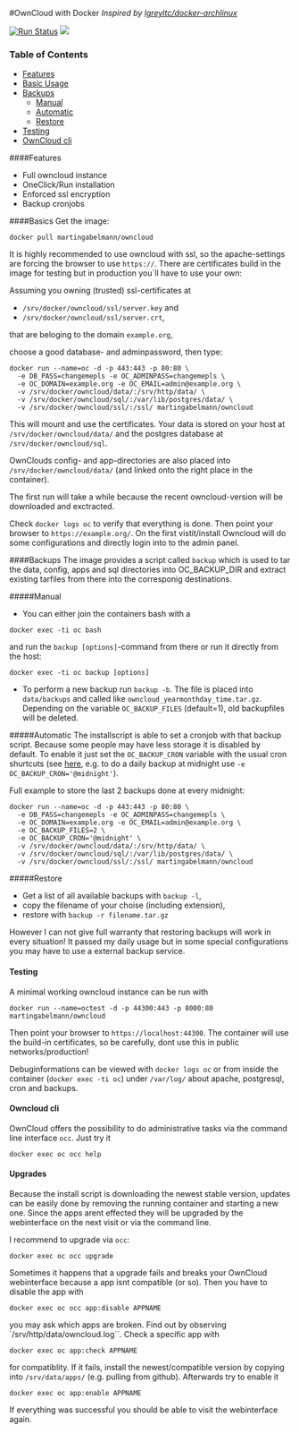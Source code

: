 #OwnCloud with Docker
_Inspired by [lgreyltc/docker-archlinux](https://github.com/greyltc/docker-archlinux)_

[![Run Status](https://api.shippable.com/projects/5787cdab3be4f4faa56ccc34/badge?branch=master)](https://app.shippable.com/projects/5787cdab3be4f4faa56ccc34)
[![](https://imagelayers.io/badge/martingabelmann/owncloud:latest.svg)](https://imagelayers.io/?images=martingabelmann/owncloud:owncloud9 'Get your own badge on imagelayers.io')

### Table of Contents
 * [Features](#features)
 * [Basic Usage](#basics)
 * [Backups](#backups)
   * [Manual](#manual)
   * [Automatic](#automatic)
   * [Restore](#restore) 
 * [Testing](#testing)
 * [OwnCloud cli](#owncloud-cli)

####Features
 - Full owncloud instance
 - OneClick/Run installation
 - Enforced ssl encryption 
 - Backup cronjobs

####Basics
Get the image:
```
docker pull martingabelmann/owncloud
```

It is highly recommended to use owncloud with ssl, so the apache-settings are forcing the browser to use ``https://``. There are certificates build in the image for testing but in production you`ll have to use your own:

Assuming you owning (trusted) ssl-certificates at 
 - ``/srv/docker/owncloud/ssl/server.key`` and 
 - ``/srv/docker/owncloud/ssl/server.crt``,
 
that are beloging to the domain  ``example.org``,

choose a good database- and adminpassword, then type:
  
```
docker run --name=oc -d -p 443:443 -p 80:80 \
  -e DB_PASS=changemepls -e OC_ADMINPASS=changemepls \
  -e OC_DOMAIN=example.org -e OC_EMAIL=admin@example.org \
  -v /srv/docker/owncloud/data/:/srv/http/data/ \
  -v /srv/docker/owncloud/sql/:/var/lib/postgres/data/ \
  -v /srv/docker/owncloud/ssl/:/ssl/ martingabelmann/owncloud
```

This will mount and use the certificates. Your data is stored on your host at ``/srv/docker/owncloud/data/`` and the postgres database at ``/srv/docker/owncloud/sql``. 

OwnClouds config- and app-directories are also placed into ``/srv/docker/owncloud/data/`` (and linked onto the right place in the container).

The first run will take a while because the recent owncloud-version will be downloaded and exctracted. 

Check ``docker logs oc`` to verify that everything is done. Then point your browser to ``https://example.org/``. On the first vistit/install Owncloud will do some configurations and directly login into to the admin panel.


####Backups
The image provides a script called ``backup`` which is used to tar the data, config, apps and sql directories into OC_BACKUP_DIR and extract existing tarfiles from there into the corresponig destinations.

#####Manual
 - You can either join the containers bash with a
 ```
 docker exec -ti oc bash
 ```
 and run the ``backup [options]``-command from there or run it directly from the host:
 ``` 
 docker exec -ti oc backup [options]
 ```
 
 - To perform a new backup run ``backup -b``. The file is placed into ``data/backups`` and called like ``owncloud_yearmonthday_time.tar.gz``. Depending on the variable ``OC_BACKUP_FILES``  (default=1), old backupfiles will be deleted.


#####Automatic
The installscript is able to set a cronjob with that backup script. Because some people may have less storage it is disabled by default. To enable it just set the ``OC_BACKUP_CRON`` variable with the usual cron shurtcuts (see [here](http://fcron.free.fr/doc/en/fcrontab.5.html#AEN2144), e.g. to do a daily backup at midnight use 
``-e OC_BACKUP_CRON='@midnight'``).
 
 
 Full example to store the last 2 backups done at every midnight:

```
docker run --name=oc -d -p 443:443 -p 80:80 \
  -e DB_PASS=changemepls -e OC_ADMINPASS=changemepls \
  -e OC_DOMAIN=example.org -e OC_EMAIL=admin@example.org \
  -e OC_BACKUP_FILES=2 \
  -e OC_BACKUP_CRON='@midnight' \
  -v /srv/docker/owncloud/data/:/srv/http/data/ \
  -v /srv/docker/owncloud/sql/:/var/lib/postgres/data/ \
  -v /srv/docker/owncloud/ssl/:/ssl/ martingabelmann/owncloud
```
 
#####Restore
 - Get a list of all available backups with ``backup -l``,
 - copy the filename of your choise (including extension),
 - restore with ``backup -r filename.tar.gz``

However I can not give full warranty that restoring backups will work in every situation! It passed my daily usage but in some special configurations you may have to use a external backup service.

#### Testing
A minimal working owncloud instance can be run with

```
docker run --name=octest -d -p 44300:443 -p 8000:80 martingabelmann/owncloud
```
Then point your browser to ``https://localhost:44300``. The container will use the build-in certificates, so be carefully, dont use this in public networks/production!

Debuginformations can be viewed with
```docker logs oc```
or from inside the container (``docker exec -ti oc``) under ``/var/log/`` about apache, postgresql, cron and backups.


#### Owncloud cli

OwnCloud offers the possibility to do administrative tasks via the command line interface `occ`. Just try it
```
docker exec oc occ help
```


#### Upgrades 
Because the install script is downloading the newest stable version, updates can be easily done by removing the running container and starting a new one. Since the apps arent effected they will be upgraded by the webinterface on the next visit or via the command line. 

I recommend to upgrade via `occ`:
```
docker exec oc occ upgrade
```

Sometimes it happens that a upgrade fails and breaks your OwnCloud webinterface because a app isnt compatible (or so). Then you have to disable the app with 
```
docker exec oc occ app:disable APPNAME
```
you may ask which apps are broken. Find out by observing `/srv/http/data/owncloud.log``. Check a specific app with

```
docker exec oc app:check APPNAME
``` 
for compatiblity. If it fails, install the newest/compatible version by copying into `/srv/data/apps/` (e.g. pulling from github). Afterwards try to enable it
```
docker exec oc app:enable APPNAME
```
If everything was successful you should be able to visit the webinterface again.
